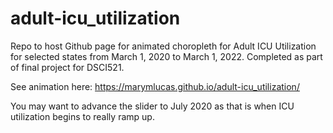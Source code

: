 # adult-icu_utilization
Repo to host Github page for animated choropleth for Adult ICU Utilization for selected states from March 1, 2020 to March 1, 2022.  Completed as part of final project for DSCI521.

See animation here: https://marymlucas.github.io/adult-icu_utilization/

You may want to advance the slider to July 2020 as that is when ICU utilization begins to really ramp up.
